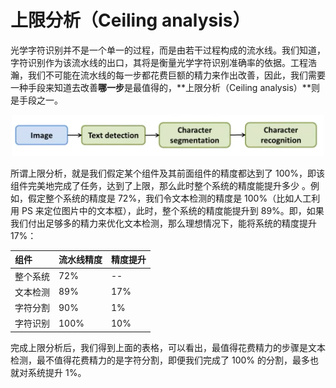 上限分析（Ceiling analysis）
=========

光学字符识别并不是一个单一的过程，而是由若干过程构成的流水线。我们知道，字符识别作为该流水线的出口，其将是衡量光学字符识别准确率的依据。工程浩瀚，我们不可能在流水线的每一步都花费巨额的精力来作出改善，因此，我们需要一种手段来知道去改善**哪一步**是最值得的，**上限分析（Ceiling analysis）**则是手段之一。

<div style="text-align:center">
<img src="../attachments/流水线.png" width="500"></img>
</div>

所谓上限分析，就是我们假定某个组件及其前面组件的精度都达到了 100%，即该组件完美地完成了任务，达到了上限，那么此时整个系统的精度能提升多少 。例如，假定整个系统的精度是 72%，我们令文本检测的精度是 100%（比如人工利用 PS 来定位图片中的文本框），此时，整个系统的精度能提升到 89%。即，如果我们付出足够多的精力来优化文本检测，那么理想情况下，能将系统的精度提升 17%：

| 组件     | 流水线精度 | 精度提升 |
|:---------|:-----------|:---------|
| 整个系统 | 72%        |  --        |
| 文本检测 | 89%        | 17%      |
| 字符分割 | 90%        | 1%       |
| 字符识别 | 100%       | 10%      |

完成上限分析后，我们得到上面的表格，可以看出，最值得花费精力的步骤是文本检测，最不值得花费精力的是字符分割，即便我们完成了 100% 的分割，最多也就对系统提升 1%。
